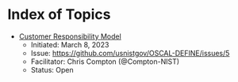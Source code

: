 # Index of Topics


- [Customer Responsibility Model](effort-responsibility-sharing/)
  - Initiated:  March 8, 2023
  - Issue: https://github.com/usnistgov/OSCAL-DEFINE/issues/5
  - Facilitator: Chris Compton (@Compton-NIST)
  - Status: Open
